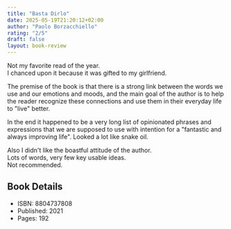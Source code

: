 ```yaml
---
title: "Basta Dirlo"
date: 2025-05-19T21:20:12+02:00
author: "Paolo Borzacchiello"
rating: "2/5"
draft: false
layout: book-review
---
```


Not my favorite read of the year.<br>
I chanced upon it because it was gifted to my girlfriend.

The premise of the book is that there is a strong link between the words we use and our emotions and moods, and the main goal of the author
is to help the reader recognize these connections and use them in their everyday life to "live" better.

In the end it happened to be a very long list of opinionated phrases and expressions that we are supposed to use with intention for a "fantastic and always improving life".
Looked a lot like snake oil.

Also I didn't like the boastful attitude of the author.<br>
Lots of words, very few key usable ideas.<br>
Not recommended.

## Book Details

- ISBN: 8804737808
- Published: 2021
- Pages: 192
